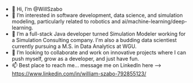 - 👋 Hi, I’m @WillSzabo
- 👀 I’m interested in software development, data science, and simulation modeling, particularly related to robotics and ai/machine-learning/deep-learning.
- 🌱 I’m a full-stack Java developer turned Simulation Modeler working for a Simulation Consulting company. I'm also a budding data scientiest currently pursuing a M.S. in Data Analytics at WGU.
- 💞️ I’m looking to collaborate and work on innovative projects where I can push myself, grow as a developer, and just have fun.
- 📫 Best place to reach me... message me on LinkedIn here --> https://www.linkedin.com/in/william-szabo-792855123/

<!---
WillSzabo/WillSzabo is a ✨ special ✨ repository because its `README.md` (this file) appears on your GitHub profile.
You can click the Preview link to take a look at your changes.
--->
